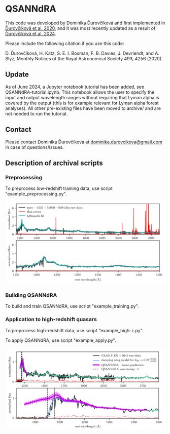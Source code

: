 # QSANNdRA

This code was developed by Dominika Ďurovčíková and first implemented in [Ďurovčíková et al. 2020](https://ui.adsabs.harvard.edu/abs/2020MNRAS.493.4256D/abstract), and it was most recently updated as a result of [Ďurovčíková et al. 2024](https://ui.adsabs.harvard.edu/abs/2024arXiv240110328D/abstract).

Please include the following citation if you use this code:

D. Ďurovčíková, H. Katz, S. E. I. Bosman, F. B. Davies, J. Devriendt, and A. Slyz, Monthly Notices of the Royal Astronomical Society 493, 4256 (2020).


## Update

As of June 2024, a Jupyter notebook tutorial has been added, see QSANNdRA-tutorial.ipynb. This notebook allows the user to specify the input and output wavelength ranges without requiring that Lyman alpha is covered by the output (this is for example relevant for Lyman alpha forest analyses). All other pre-existing files have been moved to archive/ and are not needed to run the tutorial.

## Contact

Please contact Dominika Ďurovčíková at dominika.durovcikova@gmail.com in case of questions/issues.

## Description of archival scripts

### Preprocessing

To preprocess low-redshift training data, use script "example_preprocessing.py".

![preprocessing example](plots/preprocessing/spec-4535-55860-0304.fits_example.png)

### Building QSANNdRA

To build and train QSANNdRA, use script "example_training.py".

### Application to high-redshift quasars

To preprocess high-redshift data, use script "example_high-z.py".

To apply QSANNdRA, use script "example_apply.py".

![example result](plots/high-z/example_result.png)